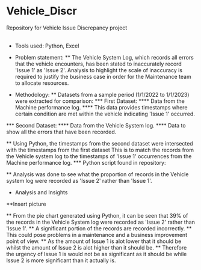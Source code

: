 # Vehicle_Discr
Repository for Vehicle Issue Discrepancy project <br />
<br />

* Tools used: Python, Excel

* Problem statement: 
** The Vehicle System Log, which records all errors that the vehicle encounters, has been stated to inaccurately record 'Issue 1' as 'Issue 2'. 
Analysis to highlight the scale of inaccuracy is required to justify the business case in order for the Maintenance team to allocate resources. 


* Methodology: 
** Datasets from a sample period (1/1/2022 to 1/1/2023) were extracted for comparison:
*** First Dataset: 
****  Data from the Machine performance log. 
****  This data provides timestamps where certain condition are met within the vehicle indicating 'Issue 1' occurred.

*** Second Dataset:
**** Data from the Vehicle System log. 
**** Data to show all the errors that have been recorded.

** Using Python, the timestamps from the second dataset were intersected with the timestamps from the first dataset 
This is to match the records from the Vehicle system log to the timestamps of 'Issue 1' occurrences from the Machine performance log.
*** Python script found in repository: 

** Analysis was done to see what the proportion of records in the Vehicle system log were recorded as 'Issue 2' rather than 'Issue 1'.


* Analysis and Insights

**Insert picture

** From the pie chart generated using Python, it can be seen that 39% of the records in the Vehicle System log were recorded as 'Issue 2' rather than 'Issue 1'. 
** A significant portion of the records are recorded incorrectly.
** This could pose problems in a maintenance and a business improvement point of view.
** As the amount of Issue 1 is alot lower that it should be whilst the amount of Issue 2 is alot higher than it should be.
** Therefore the urgency of Issue 1 is would not be as significant as it should be while Issue 2 is more significant than it actually is. 








